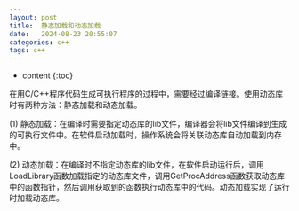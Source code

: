 ```yaml
---
layout: post
title:  静态加载和动态加载
date:   2024-08-23 20:55:07
categories: c++
tags: c++
---
```


* content
{:toc}

在用C/C++程序代码生成可执行程序的过程中，需要经过编译链接。使用动态库时有两种方法：静态加载和动态加载。

(1) 静态加载：在编译时需要指定动态库的lib文件，编译器会将lib文件编译到生成的可执行文件中。在软件启动加载时，操作系统会将关联动态库自动加载到内存中。

(2) 动态加载：在编译时不指定动态库的lib文件，在软件启动运行后，调用LoadLibrary函数加载指定的动态库文件，调用GetProcAddress函数获取动态库中的函数指针，然后调用获取到的函数执行动态库中的代码。动态加载实现了运行时加载动态库。